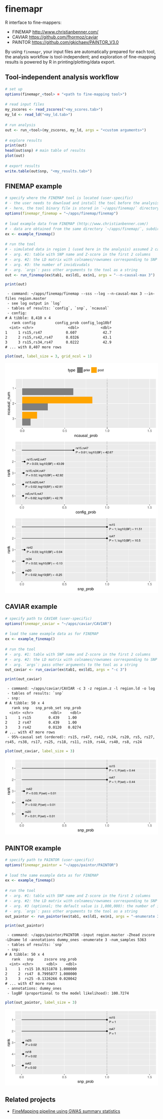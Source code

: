# finemapr

R interface to fine-mappers:

- FINEMAP http://www.christianbenner.com/
- CAVIAR https://github.com/fhormoz/caviar
- PAINTOR https://github.com/gkichaev/PAINTOR_V3.0

By using `finemapr`, your input files are automatically prepared for each tool, the analysis workflow is tool-independent; and exploration of fine-mapping results is powered by R in printing/plotting/data export.

## Tool-independent analysis workflow

```r
# set up
options(finemapr_<tool> = "<path to fine-mapping tool>")

# read input files
my_zscores <- read_zscores("<my_scores.tab>")
my_ld <- read_ld("<my_ld.tab>")

# run analysis
out <- run_<tool>(my_zscores, my_ld, args = "<custom arguments>")

# explore results
print(out)
head(out$snp) # main table of results
plot(out)

# export results
write.table(out$snp, "<my_results.tab>")
```

## FINEMAP example

```r
# specify where the FINEMAP tool is located (user-specific)
# - the user needs to download and install the tool before the analysis
# - here, the tool binary file is stored in `~/apps/finemap/` directory
options(finemapr_finemap = "~/apps/finemap/finemap")

# load example data from FINEMAP (http://www.christianbenner.com/)
# - data are obtained from the same directory `~/apps/finemap/`, subdirectory `example`
ex <- example_finemap()

# run the tool
# - simulated data in region 1 (used here in the analysis) assumed 2 causal SNPs
# - arg. #1: table with SNP name and Z-score in the first 2 columns
# - arg. #2: the LD matrix with colnames/rownames corresponding to SNP names
# - arg. #3: the number of invidivudals
# - arg. `args`: pass other arguments to the tool as a string 
out <- run_finemap(ex$tab1, ex$ld1, ex$n1, args = "--n-causal-max 3")
```


```r
print(out)
```

```
 - command: ~/apps/finemap/finemap --sss --log --n-causal-max 3 --in-files region.master 
 - see log output in `log`
 - tables of results: `config`, `snp`, `ncausal`
 - config:
# A tibble: 8,410 x 4
   rank config         config_prob config_log10bf
  <int> <chr>                <dbl>          <dbl>
1     1 rs15,rs47           0.607            42.7
2     2 rs15,rs42,rs47      0.0326           43.1
3     3 rs15,rs34,rs47      0.0222           42.9
# ... with 8,407 more rows
```


```r
plot(out, label_size = 3, grid_ncol = 1)
```

![](misc/rmd/figures/plot_finemap-1.png)


## CAVIAR example

```r
# specify path to CAVIAR (user-specific)
options(finemapr_caviar = "~/apps/caviar/CAVIAR")

# load the same example data as for FINEMAP
ex <- example_finemap()

# run the tool
# - arg. #1: table with SNP name and Z-score in the first 2 columns
# - arg. #2: the LD matrix with colnames/rownames corresponding to SNP names
# - arg. `args`: pass other arguments to the tool as a string 
out_caviar <- run_caviar(ex$tab1, ex$ld1, args = "-c 3")
```


```r
print(out_caviar)
```

```
 - command: ~/apps/caviar/CAVIAR -c 3 -z region.z -l region.ld -o log 
 - tables of results: `snp`
 - snp:
# A tibble: 50 x 4
   rank snp   snp_prob_set snp_prob
  <int> <chr>        <dbl>    <dbl>
1     1 rs15        0.439    1.00  
2     2 rs47        0.439    1.00  
3     3 rs42        0.0120   0.0274
# ... with 47 more rows
 - 95%-causal set (ordered): rs15, rs47, rs42, rs34, rs20, rs5, rs27, rs45, rs38, rs17, rs25, rs18, rs11, rs19, rs44, rs40, rs8, rs24 
```


```r
plot(out_caviar, label_size = 3)
```

![](misc/rmd/figures/plot_caviar-1.png)

## PAINTOR example

```r
# specify path to PAINTOR (user-specific)
options(finemapr_paintor = "~/apps/paintor/PAINTOR")

# load the same example data as for FINEMAP
ex <- example_finemap()

# run the tool
# - arg. #1: table with SNP name and Z-score in the first 2 columns
# - arg. #2: the LD matrix with colnames/rownames corresponding to SNP names
# - arg. #3 (optional; the default value is 1,000,000): the number of invidivudals
# - arg. `args`: pass other arguments to the tool as a string 
out_paintor <- run_paintor(ex$tab1, ex$ld1, ex$n1, args = "-enumerate 3")
```


```r
print(out_paintor)
```

```
 - command: ~/apps/paintor/PAINTOR -input region.master -Zhead zscore -LDname ld -annotations dummy_ones -enumerate 3 -num_samples 5363 
 - tables of results: `snp`
 - snp:
# A tibble: 50 x 4
   rank   snp     zscore snp_prob
  <int> <chr>      <dbl>    <dbl>
1     1  rs15 10.9151878 1.000000
2     2  rs47  8.7995877 1.000000
3     3  rs25 -0.1326266 0.020042
# ... with 47 more rows
 - annotations: dummy_ones 
 - logBF (proportional to the model likelihood): 100.7274 
```


```r
plot(out_paintor, label_size = 3)
```

![](misc/rmd/figures/plot_paintor-1.png)

## Related projects

- [FineMapping pipeline using GWAS summary statistics](https://github.com/jinghuazhao/FM-pipeline)
